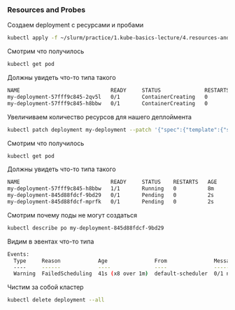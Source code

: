 ### Resources and Probes

Создаем deployment с ресурсами и пробами
```bash
kubectl apply -f ~/slurm/practice/1.kube-basics-lecture/4.resources-and-probes/
```
Смотрим что получилось
```bash
kubectl get pod
```
Должны увидеть что-то типа такого
```bash
NAME                             READY     STATUS              RESTARTS   AGE
my-deployment-57fff9c845-2qv5l   0/1       ContainerCreating   0          1s
my-deployment-57fff9c845-h8bbw   0/1       ContainerCreating   0          1s
```
Увеличиваем количество ресурсов для нашего деплоймента
```bash
kubectl patch deployment my-deployment --patch '{"spec":{"template":{"spec":{"containers":[{"name":"nginx","resources":{"requests":{"cpu":"10"},"limits":{"cpu":"10"}}}]}}}}'
```
Смотрим что получилось
```bash
kubectl get pod
```
Должны увидеть что-то типа такого
```bash
NAME                             READY     STATUS    RESTARTS   AGE
my-deployment-57fff9c845-h8bbw   1/1       Running   0          8m
my-deployment-845d88fdcf-9bd29   0/1       Pending   0          2s
my-deployment-845d88fdcf-mprfk   0/1       Pending   0          2s
```
Смотрим почему поды не могут создаться
```bash
kubectl describe po my-deployment-845d88fdcf-9bd29
```
Видим в эвентах что-то типа
```bash
Events:
  Type     Reason            Age               From               Message
  ----     ------            ----              ----               -------
  Warning  FailedScheduling  41s (x8 over 1m)  default-scheduler  0/1 nodes are available: 1 Insufficient cpu.
```
Чистим за собой кластер
```bash
kubectl delete deployment --all
```


